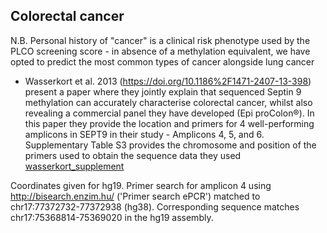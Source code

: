## Colorectal cancer

N.B. Personal history of "cancer" is a clinical risk phenotype used by the PLCO screening score - in absence of a methylation equivalent, we have opted to predict the most common types of cancer alongside lung cancer

* Wasserkort et al. 2013 (https://doi.org/10.1186%2F1471-2407-13-398) present a paper where they jointly explain that sequenced Septin 9 methylation can accurately characterise colorectal cancer, whilst also revealing a commercial panel they have developed (Epi proColon®). In this paper they provide the location and primers for 4 well-performing amplicons in SEPT9 in their study - Amplicons 4, 5, and 6. Supplementary Table S3 provides the chromosome and position of the primers used to obtain the sequence data they used [wasserkort_supplement](sources/wasserkort_supplement)

Coordinates given for hg19. Primer search for amplicon 4 using http://bisearch.enzim.hu/ ('Primer search ePCR') matched to chr17:77372732-77372938 (hg38). Corresponding sequence matches chr17:75368814-75369020 in the hg19 assembly.